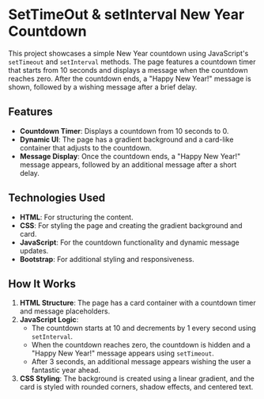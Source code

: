 # SetTimeOut & setInterval New Year Countdown

This project showcases a simple New Year countdown using JavaScript's `setTimeout` and `setInterval` methods. The page features a countdown timer that starts from 10 seconds and displays a message when the countdown reaches zero. After the countdown ends, a "Happy New Year!" message is shown, followed by a wishing message after a brief delay.

## Features

- **Countdown Timer**: Displays a countdown from 10 seconds to 0.
- **Dynamic UI**: The page has a gradient background and a card-like container that adjusts to the countdown.
- **Message Display**: Once the countdown ends, a "Happy New Year!" message appears, followed by an additional message after a short delay.

## Technologies Used

- **HTML**: For structuring the content.
- **CSS**: For styling the page and creating the gradient background and card.
- **JavaScript**: For the countdown functionality and dynamic message updates.
- **Bootstrap**: For additional styling and responsiveness.

## How It Works

1. **HTML Structure**: The page has a card container with a countdown timer and message placeholders.
2. **JavaScript Logic**:
   - The countdown starts at 10 and decrements by 1 every second using `setInterval`.
   - When the countdown reaches zero, the countdown is hidden and a "Happy New Year!" message appears using `setTimeout`.
   - After 3 seconds, an additional message appears wishing the user a fantastic year ahead.
3. **CSS Styling**: The background is created using a linear gradient, and the card is styled with rounded corners, shadow effects, and centered text.


